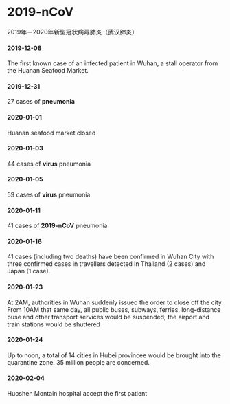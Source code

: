 # 2019-nCoV
2019年－2020年新型冠状病毒肺炎（武汉肺炎）

#### 2019-12-08
The first known case of an infected patient in Wuhan, a stall operator from the Huanan Seafood Market. 

#### 2019-12-31 
27 cases of **pneumonia**

#### 2020-01-01
Huanan seafood market closed

#### 2020-01-03
44 cases of **virus** pneumonia

#### 2020-01-05
59 cases of **virus** pneumonia

#### 2020-01-11
41 cases of **2019-nCoV** pneumonia

#### 2020-01-16
41 cases (including two deaths) have been confirmed in Wuhan
City with three confirmed cases in travellers detected in Thailand (2 cases) and Japan (1 case).

#### 2020-01-23
At 2AM, authorities in Wuhan suddenly issued the order to close off the city.
From 10AM that same day, all public buses, subways, ferries, long-distance buse and other transport services would be suspended; the airport and train stations would be shuttered

#### 2020-01-24
Up to noon, a total of 14 cities in Hubei provincee would be brought into the quarantine zone. 35 million people are concerned.

#### 2020-02-04
Huoshen Montain hospital accept the first patient


